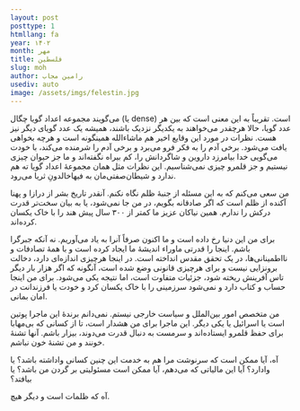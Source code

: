 ```yaml
---
layout: post
posttype: 1
htmllang: fa
year: ۱۴۰۲
month: مهر
title: فلسطین
slug: moh
author: رامین مجاب
usediv: auto
image: /assets/imgs/felestin.jpg
---
```


می‌گویند مجموعه اعداد گویا چگال (یا dense) است. تقریباً به این معنی است که بین هر عدد گویا، حالا هرچقدر می‌خواهند به یکدیگر نزدیک باشند، همیشه یک عدد گویای دیگر نیز هست. نظرات در مورد این وقایع اخیر هم ماشاءالله همینگونه است و هرچه بخواهی یافت می‌شود. برخی آدم را به فکر فرو می‌برد و برخی آدم را شرمنده می‌کند، با خودت می‌گویی خدا بیامرزد داروین و شاگردانش را، کم بیراه نگفته‌اند و ما جز حیوان چیزی نیستیم و جز قلمرو چیزی نمی‌شناسیم. این نظرات مثل همان مجموعهٔ اعداد گویا ته هم ندارد و شیطان‌صفتی‌مان به فیها‌خالدونِ ثریا می‌رود. 

من سعی می‌کنم که به این مسئله از جنبهٔ ظلم نگاه نکنم. آنقدر تاریخ بشر از درازا و پهنا آکنده از ظلم است که اگر صادقانه بگویم، در من جا نمی‌شود، یا به بیان سخت‌تر قدرت درکش را ندارم. همین نیاکان عزیز ما کمتر از ۳۰۰ سال پیش هند را با خاک یکسان کرده‌اند. 

برای من این دنیا رخ داده است و ما اکنون صرفاً آنرا به یاد می‌آوریم. نه آنکه جبرگرا باشم. اینجا را قدرتی ماوراء اندیشهٔ ما ایجاد کرده است و با همهٔ تصادفات و نااطمینانی‌ها، در یک تحقق مقدس انداخته است. در اینجا هرچیزی اندازه‌ای دارد، دخالت برونزایی نیست و برای هرچیزی قانونی وضع شده است، آنگونه که اگر هزار بار دیگر تاس آفرینش ریخته شود، جزئيات متفاوت است، اما نتیجه یکی می‌شود. برای من اینجا حساب و کتاب دارد و نمی‌شود سرزمینی را با خاک یکسان کرد و خودت یا فرزندانت در امان بمانی.

من متخصص امور بین‌الملل و سیاست خارجی نیستم. نمی‌دانم برندهٔ این ماجرا پوتین است یا اسرائیل یا یکی دیگر. این ماجرا برای من هشدار است، تا از کسانی که  بی‌مهابا برای حفظ قلمرو ایستاده‌اند و سرمست به دنبال قدرت می‌دوند، بیزار باشم. آنها تشنهٔ خونند و من تشنهٔ خون نباشم. 

آه، آیا ممکن است که سرنوشت مرا هم به خدمت این چنین کسانی واداشته باشد؟ یا وادارد؟ آیا این مالیاتی که می‌دهم، آیا ممکن است مسئولیتی بر گردن من باشد؟ یا بیافتد؟

آه که ظلمات است و دیگر هیچ.






